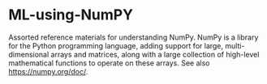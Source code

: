 # ML-using-NumPY
Assorted reference materials for understanding NumPy. NumPy is a library for the Python programming language, adding support for large, multi-dimensional arrays and matrices, along with a large collection of high-level mathematical functions to operate on these arrays. See also https://numpy.org/doc/.
